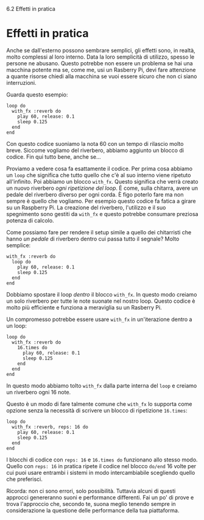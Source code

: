 6.2 Effetti in pratica

# Effetti in pratica

Anche se dall'esterno possono sembrare semplici, gli effetti sono, in realtà, molto complessi al loro interno. Data la loro semplicità di utilizzo, spesso le persone ne abusano. Questo potrebbe non essere un problema se hai una macchina potente ma se, come me, usi un Rasberry Pi, devi fare attenzione a quante risorse chiedi alla macchina se vuoi essere sicuro che non ci siano interruzioni.

Guarda questo esempio:

```
loop do
  with_fx :reverb do
    play 60, release: 0.1
    sleep 0.125
  end
end
```

Con questo codice suoniamo la nota 60 con un tempo di rilascio molto breve. Siccome vogliamo del riverbero, abbiamo aggiunto un blocco di codice. Fin qui tutto bene, anche se...

Proviamo a vedere cosa fa esattamente il codice. Per prima cosa abbiamo un `loop` che significa che tutto quello che c'è al suo interno viene ripetuto all'infinito. Poi abbiamo un blocco `with_fx`. Questo significa che verrà creato un nuovo riverbero *ogni ripetizione del loop*. È come, sulla chitarra, avere un pedale del riverbero diverso per ogni corda. È figo poterlo fare ma non sempre è quello che vogliamo. Per esempio questo codice fa fatica a girare su un Raspberry Pi. La creazione del riverbero, l'utilizzo e il suo spegnimento sono gestiti da `with_fx` e questo potrebbe consumare preziosa potenza di calcolo.

Come possiamo fare per rendere il setup simile a quello dei chitarristi che hanno *un pedale* di riverbero dentro cui passa tutto il segnale? Molto semplice:

```
with_fx :reverb do
  loop do
    play 60, release: 0.1
    sleep 0.125
  end
end
```

Dobbiamo spostare il loop *dentro* il blocco `with_fx`. In questo modo creiamo un solo riverbero per tutte le note suonate nel nostro loop. Questo codice è molto più efficiente e funziona a meraviglia su un Rasberry Pi.

Un compromesso potrebbe essere usare `with_fx` in un'iterazione dentro a un loop:

```
loop do
  with_fx :reverb do
    16.times do
      play 60, release: 0.1
      sleep 0.125
    end
  end
end
```

In questo modo abbiamo tolto `with_fx` dalla parte interna del `loop` e creiamo un riverbero ogni 16 note.

Questo è un modo di fare talmente comune che `with_fx` lo supporta come opzione senza la necessità di scrivere un blocco di ripetizione `16.times`:

```
loop do
  with_fx :reverb, reps: 16 do
    play 60, release: 0.1
    sleep 0.125
  end
end
```

I blocchi di codice con `reps: 16` e `16.times do` funzionano allo stesso modo. Quello con `reps: 16` in pratica ripete il codice nel blocco `do/end` 16 volte per cui puoi usare entrambi i sistemi in modo intercambiabile scegliendo quello che preferisci.

Ricorda: non ci sono errori, solo possibilità. Tuttavia alcuni di questi approcci genereranno suoni e performance differenti. Fai un po' di prove e trova l'approccio che, secondo te, suona meglio tenendo sempre in considerazione la questione delle performance della tua piattaforma.
